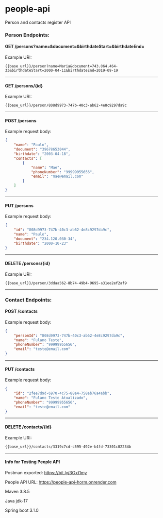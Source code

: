# people-api
Person and contacts register API

### Person Endpoints:

#### GET /persons?name=&document=&birthdateStart=&birthdateEnd=

Example URI:
```
{{base_url}}/person?name=Maria&document=743.064.464-33&birthdateStart=2000-04-11&birthdateEnd=2019-09-19
```

---

#### GET /persons/{id}

Example URI:
```
{{base_url}}/person/808d9973-747b-40c3-ab62-4e8c9297da9c
```

---

#### POST /persons
 
Example request body:
```json
{
    "name": "Paulo",
    "document": "39678653044",
    "birthdate": "2003-04-18",
    "contacts": [
        {
            "name": "Mae",
            "phoneNumber": "99999955656",
            "email": "mae@email.com"
        }
    ]
}
```

---

#### PUT /persons

Example request body:
```json
{
    "id": "808d9973-747b-40c3-ab62-4e8c9297da9c",
    "name": "Paulo",
    "document": "234.120.030-34",
    "birthdate": "2000-10-23"
}
```

---

#### DELETE /persons/{id}

Example URI:
```
{{base_url}}/person/3ddaa562-8b74-49b4-9695-a31ee2ef2af9
```

---


### Contact Endpoints:

#### POST /contacts

Example request body:
```json
{
    "personId": "808d9973-747b-40c3-ab62-4e8c9297da9c",
    "name": "Fulano Teste",
    "phoneNumber": "99999955656",
    "email": "teste@email.com"
}
```

---

#### PUT /contacts

Example request body:
```json
{
    "id": "2fee7d9d-6970-4c75-88e4-758eb76a4abb",
    "name": "Fulano Teste Atualizado",
    "phoneNumber": "99999955656",
    "email": "teste@email.com"
}
```

---

#### DELETE /contacts/{id}

Example URI:
```
{{base_url}}/contacts/3319c7cd-c595-492e-b4fd-73301c02234b
```

---

#### Info for Testing People API

Postman exported: https://bit.ly/3Oxt1my

People API URL: https://people-api-horm.onrender.com

Maven 3.8.5

Java jdk-17

Spring boot 3.1.0
